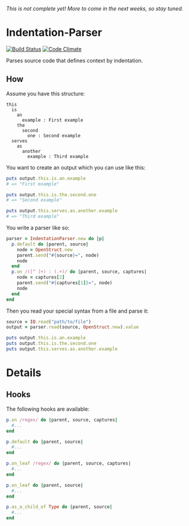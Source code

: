 _This is not complete yet! More to come in the next weeks, so stay tuned._

# Indentation-Parser 

[![Build Status](https://secure.travis-ci.org/ssmm/indentation-parser.png)](http://travis-ci.org/ssmm/indentation-parser) 
[![Code Climate](https://codeclimate.com/badge.png)](https://codeclimate.com/github/ssmm/indentation-parser)

Parses source code that defines context by indentation.

## How

Assume you have this structure:

	this
	  is
	    an
	      example : First example
	    the
	      second
	        one : Second example
	  serves
	    as
	      another
	        example : Third example

You want to create an output which you can use like this:

```ruby
puts output.this.is.an.example
# => "First example"

puts output.this.is.the.second.one
# => "Second example"

puts output.this.serves.as.another.example
# => "Third example"
```

You write a parser like so:

```ruby
parser = IndentationParser.new do |p|
  p.default do |parent, source|
    node = OpenStruct.new
    parent.send("#{source}=", node)
    node
  end
  p.on /([^ ]+) : (.+)/ do |parent, source, captures|
    node = captures[2]
    parent.send("#{captures[1]}=", node)
    node
  end
end
```

Then you read your special syntax from a file and parse it:

```ruby
source = IO.read("path/to/file")
output = parser.read(source, OpenStruct.new).value

puts output.this.is.an.example
puts output.this.is.the.second.one
puts output.this.serves.as.another.example
```

# Details

## Hooks

The following hooks are available:

```ruby
p.on /regex/ do |parent, source, captures|
  #...
end
```

```ruby
p.default do |parent, source|
  #...
end
```

```ruby
p.on_leaf /regex/ do |parent, source, captures|
  #...
end
```

```ruby
p.on_leaf do |parent, source|
  #...
end
```

```ruby
p.as_a_child_of Type do |parent, source|
  #...
end
```
